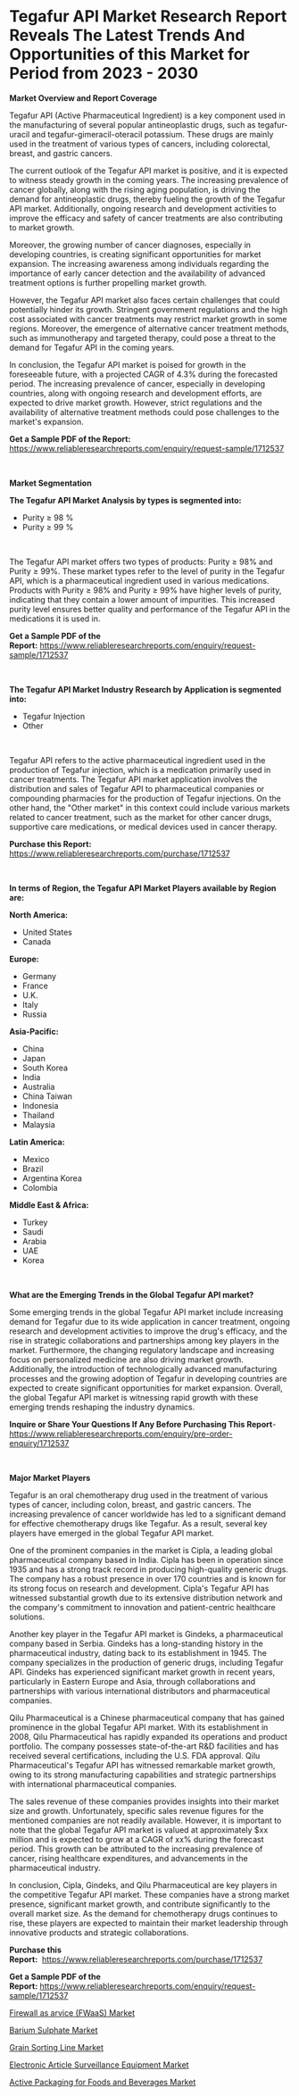 <p><h1>Tegafur API Market Research Report Reveals The Latest Trends And Opportunities of this Market for Period from 2023 - 2030</h1></p><p><strong>Market Overview and Report Coverage</strong></p>
<p><p>Tegafur API (Active Pharmaceutical Ingredient) is a key component used in the manufacturing of several popular antineoplastic drugs, such as tegafur-uracil and tegafur-gimeracil-oteracil potassium. These drugs are mainly used in the treatment of various types of cancers, including colorectal, breast, and gastric cancers.</p><p>The current outlook of the Tegafur API market is positive, and it is expected to witness steady growth in the coming years. The increasing prevalence of cancer globally, along with the rising aging population, is driving the demand for antineoplastic drugs, thereby fueling the growth of the Tegafur API market. Additionally, ongoing research and development activities to improve the efficacy and safety of cancer treatments are also contributing to market growth.</p><p>Moreover, the growing number of cancer diagnoses, especially in developing countries, is creating significant opportunities for market expansion. The increasing awareness among individuals regarding the importance of early cancer detection and the availability of advanced treatment options is further propelling market growth.</p><p>However, the Tegafur API market also faces certain challenges that could potentially hinder its growth. Stringent government regulations and the high cost associated with cancer treatments may restrict market growth in some regions. Moreover, the emergence of alternative cancer treatment methods, such as immunotherapy and targeted therapy, could pose a threat to the demand for Tegafur API in the coming years.</p><p>In conclusion, the Tegafur API market is poised for growth in the foreseeable future, with a projected CAGR of 4.3% during the forecasted period. The increasing prevalence of cancer, especially in developing countries, along with ongoing research and development efforts, are expected to drive market growth. However, strict regulations and the availability of alternative treatment methods could pose challenges to the market's expansion.</p></p>
<p><strong>Get a Sample PDF of the Report:</strong> <a href="https://www.reliableresearchreports.com/enquiry/request-sample/1712537">https://www.reliableresearchreports.com/enquiry/request-sample/1712537</a></p>
<p>&nbsp;</p>
<p><strong>Market Segmentation</strong></p>
<p><strong>The Tegafur API Market Analysis by types is segmented into:</strong></p>
<p><ul><li>Purity ≥ 98 %</li><li>Purity ≥ 99 %</li></ul></p>
<p>&nbsp;</p>
<p><p>The Tegafur API market offers two types of products: Purity ≥ 98% and Purity ≥ 99%. These market types refer to the level of purity in the Tegafur API, which is a pharmaceutical ingredient used in various medications. Products with Purity ≥ 98% and Purity ≥ 99% have higher levels of purity, indicating that they contain a lower amount of impurities. This increased purity level ensures better quality and performance of the Tegafur API in the medications it is used in.</p></p>
<p><strong>Get a Sample PDF of the Report:</strong>&nbsp;<a href="https://www.reliableresearchreports.com/enquiry/request-sample/1712537">https://www.reliableresearchreports.com/enquiry/request-sample/1712537</a></p>
<p>&nbsp;</p>
<p><strong>The Tegafur API Market Industry Research by Application is segmented into:</strong></p>
<p><ul><li>Tegafur Injection</li><li>Other</li></ul></p>
<p>&nbsp;</p>
<p><p>Tegafur API refers to the active pharmaceutical ingredient used in the production of Tegafur injection, which is a medication primarily used in cancer treatments. The Tegafur API market application involves the distribution and sales of Tegafur API to pharmaceutical companies or compounding pharmacies for the production of Tegafur injections. On the other hand, the "Other market" in this context could include various markets related to cancer treatment, such as the market for other cancer drugs, supportive care medications, or medical devices used in cancer therapy.</p></p>
<p><strong>Purchase this Report:</strong>&nbsp; <a href="https://www.reliableresearchreports.com/purchase/1712537">https://www.reliableresearchreports.com/purchase/1712537</a></p>
<p>&nbsp;</p>
<p><strong>In terms of Region, the Tegafur API Market Players available by Region are:</strong></p>
<p>
    <p> <strong> North America: </strong>
        <ul>
            <li>United States</li>
            <li>Canada</li>
        </ul>
        </p> 
    <p> <strong> Europe: </strong>
        <ul>
            <li>Germany</li>
            <li>France</li>
            <li>U.K.</li>
            <li>Italy</li>
            <li>Russia</li>
        </ul>
        </p> 
    <p> <strong> Asia-Pacific: </strong>
        <ul>
            <li>China</li>
            <li>Japan</li>
            <li>South Korea</li>
            <li>India</li>
            <li>Australia</li>
            <li>China Taiwan</li>
            <li>Indonesia</li>
            <li>Thailand</li>
            <li>Malaysia</li>
        </ul>
        </p> 
    <p> <strong> Latin America: </strong>
        <ul>
            <li>Mexico</li>
            <li>Brazil</li>
            <li>Argentina Korea</li>
            <li>Colombia</li>
        </ul>
        </p> 
    <p> <strong> Middle East & Africa: </strong>
        <ul>
            <li>Turkey</li>
            <li>Saudi</li>
            <li>Arabia</li>
            <li>UAE</li>
            <li>Korea</li>
        </ul>
    </p>
    </p>
<p>&nbsp;</p>
<p><strong>What are the Emerging Trends in the Global Tegafur API market?</strong></p>
<p><p>Some emerging trends in the global Tegafur API market include increasing demand for Tegafur due to its wide application in cancer treatment, ongoing research and development activities to improve the drug's efficacy, and the rise in strategic collaborations and partnerships among key players in the market. Furthermore, the changing regulatory landscape and increasing focus on personalized medicine are also driving market growth. Additionally, the introduction of technologically advanced manufacturing processes and the growing adoption of Tegafur in developing countries are expected to create significant opportunities for market expansion. Overall, the global Tegafur API market is witnessing rapid growth with these emerging trends reshaping the industry dynamics.</p></p>
<p><strong>Inquire or Share Your Questions If Any Before Purchasing This Report</strong>- <a href="https://www.reliableresearchreports.com/enquiry/pre-order-enquiry/1712537">https://www.reliableresearchreports.com/enquiry/pre-order-enquiry/1712537</a></p>
<p>&nbsp;</p>
<p><strong>Major Market Players</strong></p>
<p><p>Tegafur is an oral chemotherapy drug used in the treatment of various types of cancer, including colon, breast, and gastric cancers. The increasing prevalence of cancer worldwide has led to a significant demand for effective chemotherapy drugs like Tegafur. As a result, several key players have emerged in the global Tegafur API market.</p><p>One of the prominent companies in the market is Cipla, a leading global pharmaceutical company based in India. Cipla has been in operation since 1935 and has a strong track record in producing high-quality generic drugs. The company has a robust presence in over 170 countries and is known for its strong focus on research and development. Cipla's Tegafur API has witnessed substantial growth due to its extensive distribution network and the company's commitment to innovation and patient-centric healthcare solutions.</p><p>Another key player in the Tegafur API market is Gindeks, a pharmaceutical company based in Serbia. Gindeks has a long-standing history in the pharmaceutical industry, dating back to its establishment in 1945. The company specializes in the production of generic drugs, including Tegafur API. Gindeks has experienced significant market growth in recent years, particularly in Eastern Europe and Asia, through collaborations and partnerships with various international distributors and pharmaceutical companies.</p><p>Qilu Pharmaceutical is a Chinese pharmaceutical company that has gained prominence in the global Tegafur API market. With its establishment in 2008, Qilu Pharmaceutical has rapidly expanded its operations and product portfolio. The company possesses state-of-the-art R&D facilities and has received several certifications, including the U.S. FDA approval. Qilu Pharmaceutical's Tegafur API has witnessed remarkable market growth, owing to its strong manufacturing capabilities and strategic partnerships with international pharmaceutical companies.</p><p>The sales revenue of these companies provides insights into their market size and growth. Unfortunately, specific sales revenue figures for the mentioned companies are not readily available. However, it is important to note that the global Tegafur API market is valued at approximately $xx million and is expected to grow at a CAGR of xx% during the forecast period. This growth can be attributed to the increasing prevalence of cancer, rising healthcare expenditures, and advancements in the pharmaceutical industry.</p><p>In conclusion, Cipla, Gindeks, and Qilu Pharmaceutical are key players in the competitive Tegafur API market. These companies have a strong market presence, significant market growth, and contribute significantly to the overall market size. As the demand for chemotherapy drugs continues to rise, these players are expected to maintain their market leadership through innovative products and strategic collaborations.</p></p>
<p><strong>Purchase this Report:</strong>&nbsp;&nbsp;<a href="https://www.reliableresearchreports.com/purchase/1712537">https://www.reliableresearchreports.com/purchase/1712537</a></p>
<p></p>
<p><strong>Get a Sample PDF of the Report:</strong>&nbsp;<a href="https://www.reliableresearchreports.com/enquiry/request-sample/1712537">https://www.reliableresearchreports.com/enquiry/request-sample/1712537</a></p>
<p><p><a href="https://medium.com/@andrewhills1925/firewall-as-arvice-fwaas-market-insights-into-market-cagr-market-trends-and-growth-strategies-79e42265622a">Firewall as arvice (FWaaS) Market</a></p><p><a href="https://github.com/anmolreportprime/Market-Research-Report-List-1/blob/main/barium-sulphate-market.md">Barium Sulphate Market</a></p><p><a href="https://github.com/jhonwin654/Market-Research-Report-List-1/blob/main/grain-sorting-line-market.md">Grain Sorting Line Market</a></p><p><a href="https://medium.com/@terrellconn/electronic-article-surveillance-equipment-market-analysis-its-cagr-market-segmentation-and-global-164a4bb95d31">Electronic Article Surveillance Equipment Market</a></p><p><a href="https://medium.com/@jeromekling1967/active-packaging-for-foods-and-beverages-market-analysis-and-sze-forecasted-for-period-from-2023-to-b7ed821e7ae5">Active Packaging for Foods and Beverages Market</a></p></p>
